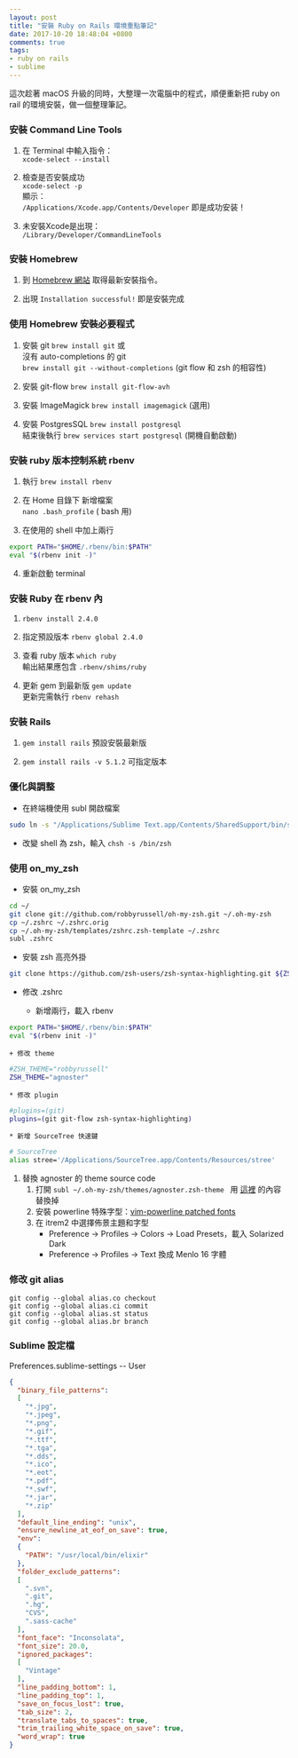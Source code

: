 ```yaml
---
layout: post
title: "安裝 Ruby on Rails 環境重點筆記"
date: 2017-10-20 18:48:04 +0800
comments: true
tags:
- ruby on rails
- sublime
---
```

這次趁著 macOS 升級的同時，大整理一次電腦中的程式，順便重新把 ruby on rail 的環境安裝，做一個整理筆記。
<!-- more --> 
### 安裝 Command Line Tools

1. 在 Terminal 中輸入指令：  
   `xcode-select --install` 

2. 檢查是否安裝成功  
   `xcode-select -p`  
   顯示：  
   `/Applications/Xcode.app/Contents/Developer`  即是成功安装！

3. 未安裝Xcode是出現：  
   `/Library/Developer/CommandLineTools`

### 安裝 Homebrew

1. 到 [Homebrew 網站](https://brew.sh/index_zh-tw.html) 取得最新安裝指令。

2. 出現 `Installation successful!` 即是安裝完成

### 使用 Homebrew 安裝必要程式

1. 安裝 git  `brew install git` 或  
   沒有 auto-completions 的 git  
   `brew install git --without-completions` (git flow 和 zsh 的相容性)

2. 安裝 git-flow `brew install git-flow-avh`

3. 安裝 ImageMagick  `brew install imagemagick` (選用)

4. 安裝 PostgresSQL  `brew install postgresql`  
   結束後執行 `brew services start postgresql` (開機自動啟動)

### 安裝 ruby 版本控制系統 rbenv

1. 執行 `brew install rbenv`

2. 在 Home 目錄下 新增檔案  
   `nano .bash_profile`  ( bash 用)

3. 在使用的 shell 中加上兩行
```bash
export PATH="$HOME/.rbenv/bin:$PATH"
eval "$(rbenv init -)"
```

4. 重新啟動 terminal

### 安裝 Ruby 在 rbenv 內

1. `rbenv install 2.4.0`

2. 指定預設版本 `rbenv global 2.4.0`

3. 查看 ruby 版本 `which ruby`  
輸出結果應包含 `.rbenv/shims/ruby`

4. 更新 gem 到最新版 `gem update`  
更新完需執行 `rbenv rehash`

### 安裝 Rails
1. `gem install rails` 預設安裝最新版

2. `gem install rails -v 5.1.2` 可指定版本

### 優化與調整

* 在終端機使用 subl 開啟檔案
```bash
sudo ln -s "/Applications/Sublime Text.app/Contents/SharedSupport/bin/subl" /usr/local/bin/subl
```

* 改變 shell 為 zsh，輸入
  `chsh -s /bin/zsh`

### 使用 on_my_zsh
* 安裝 on_my_zsh
```bash
cd ~/
git clone git://github.com/robbyrussell/oh-my-zsh.git ~/.oh-my-zsh
cp ~/.zshrc ~/.zshrc.orig
cp ~/.oh-my-zsh/templates/zshrc.zsh-template ~/.zshrc
subl .zshrc
```

* 安裝 zsh 高亮外掛
```bash
git clone https://github.com/zsh-users/zsh-syntax-highlighting.git ${ZSH_CUSTOM:-~/.oh-my-zsh/custom}/plugins/zsh-syntax-highlighting
```

* 修改 .zshrc

    + 新增兩行，載入 rbenv
```bash
export PATH="$HOME/.rbenv/bin:$PATH"
eval "$(rbenv init -)"
```

    + 修改 theme
```bash
#ZSH_THEME="robbyrussell"
ZSH_THEME="agnoster"
```
  
    * 修改 plugin
```bash
#plugins=(git)
plugins=(git git-flow zsh-syntax-highlighting)
```

    * 新增 SourceTree 快速鍵
```bash
# SourceTree
alias stree='/Applications/SourceTree.app/Contents/Resources/stree'
```

1. 替換 agnoster 的 theme source code
    1. 打開 `subl ~/.oh-my-zsh/themes/agnoster.zsh-theme `
用 [這裡](https://gist.githubusercontent.com/agnoster/3712874/raw/c3107c06c04fb42b0ca27b0a81b15854819969c6/agnoster.zsh-theme ) 的內容替換掉
    1. 安裝 powerline 特殊字型：[vim-powerline patched fonts](https://gist.github.com/qrush/1595572)
    1. 在 itrem2 中選擇佈景主題和字型
        * Preference -> Profiles -> Colors -> Load Presets，載入 Solarized Dark
        * Preference -> Profiles -> Text 換成 Menlo 16 字體

### 修改 git alias

```
git config --global alias.co checkout
git config --global alias.ci commit
git config --global alias.st status
git config --global alias.br branch
```

### Sublime 設定檔
Preferences.sublime-settings -- User

``` json
{
  "binary_file_patterns":
  [
    "*.jpg",
    "*.jpeg",
    "*.png",
    "*.gif",
    "*.ttf",
    "*.tga",
    "*.dds",
    "*.ico",
    "*.eot",
    "*.pdf",
    "*.swf",
    "*.jar",
    "*.zip"
  ],
  "default_line_ending": "unix",
  "ensure_newline_at_eof_on_save": true,
  "env":
  {
    "PATH": "/usr/local/bin/elixir"
  },
  "folder_exclude_patterns":
  [
    ".svn",
    ".git",
    ".hg",
    "CVS",
    ".sass-cache"
  ],
  "font_face": "Inconsolata",
  "font_size": 20.0,
  "ignored_packages":
  [
    "Vintage"
  ],
  "line_padding_bottom": 1,
  "line_padding_top": 1,
  "save_on_focus_lost": true,
  "tab_size": 2,
  "translate_tabs_to_spaces": true,
  "trim_trailing_white_space_on_save": true,
  "word_wrap": true
}
```
